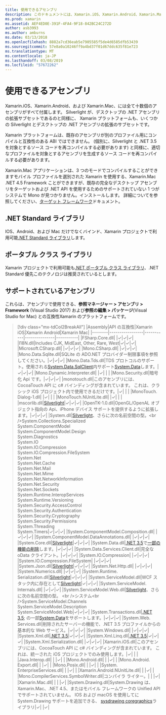 ```yaml
---
title: 使用できるアセンブリ
description: このドキュメントには、Xamarin.iOS、Xamarin.Android、Xamarin.Mac で使用可能なアセンブリが一覧表示されます。 .NET Standard ライブラリとポータブル クラス ライブラリに関するドキュメントにもリンクします。
ms.prod: xamarin
ms.assetid: AEF4ED0E-391F-4FA4-9F18-842BC24C272D
author: asb3993
ms.author: amburns
ms.date: 03/13/2018
ms.openlocfilehash: 8882a7cd36eab5e7905585f5de4d6585dfb53439
ms.sourcegitcommit: 57e8a0a10246ff9a4bd37f01d67ddc635f81e723
ms.translationtype: MT
ms.contentlocale: ja-JP
ms.lasthandoff: 03/08/2019
ms.locfileid: "57672262"
---
```

# <a name="available-assemblies"></a>使用できるアセンブリ

Xamarin.iOS、Xamarin.Android、および Xamarin.Mac、には全て十数個のアセンブリがすべて付属します。 Silverlight が、デスクトップの .NET アセンブリの拡張サブセットであるのと同様に、 Xamarin プラットフォームも、いくつかの Silverlight とデスクトップの .NET アセンブリの拡張のサブセットです。

Xamarin プラットフォームは、既存のアセンブリが別のプロファイル用にコンパイルと互換性のある ABI ではできません。 (個別に、Silverlight と .NET 3.5 を対象とするソース コードを再コンパイルする必要があります) と同様に、適切なプロファイルを対象とするアセンブリを生成するソース コードを再コンパイルする必要があります。

Xamarin.Mac アプリケーションは、3 つのモードでコンパイルすることができますモバイル プロファイルを選別された Xamarin を使用する、Xamarin.Mac .NET 4.5 Framework ことができますが、既存の完全なデスクトップ アセンブリをターゲットおよび .NET API を使用するためのサポートされていない 1 つがシステムで Mono が見つかりません。インストールします。 詳細についてを参照してください、[ターゲット フレームワーク](~/mac/platform/target-framework.md)ドキュメント。

## <a name="net-standard-libraries"></a>.NET Standard ライブラリ

IOS、Android、および Mac だけでなくバインド、Xamarin プロジェクトで利用可能[.NET Standard ライブラリ](~/cross-platform/app-fundamentals/net-standard.md)します。

## <a name="portable-class-libraries"></a>ポータブル クラス ライブラリ

Xamarin プロジェクトで利用可能も[.NET ポータブル クラス ライブラリ](~/cross-platform/app-fundamentals/pcl.md)、.NET Standard 優先このテクノロジは推奨されているとします。

## <a name="supported-assemblies"></a>サポートされているアセンブリ

これらは、アセンブリで使用できる、**参照マネージャー > アセンブリ > Framework** (Visual Studio 2017) および**参照の編集 > パッケージ**(Visual Studio for Mac) との互換性Xamarin のプラットフォームです。

> [!div class="mx-tdCol2BreakAll"]
> |Assembly|API の互換性|Xamarin iOS|Xamarin Android|Xamarin Mac|
> |--------|-----------------|-----------|---------------|-----------|
> |FSharp.Core.dll| |✓|✓|✓|
> |l18N.dll|Includes CJK, MidEast, Other, Rare, West|✓|✓|✓|
> |Microsoft.CSharp.dll| |✓|✓|✓|
> |Mono.CSharp.dll| |✓|✓|✓|
> |Mono.Data.Sqlite.dll|SQLite の ADO.NET プロバイダー制限事項を参照してください。|✓|✓|✓|
> |Mono.Data.Tds.dll|TDS プロトコルのサポート。使用される[System.Data.SqlClient](xref:System.Data.SqlClient)内サポート[System.Data](xref:System.Data)します。|✓|✓|✓|
> |Mono.Dynamic.&#8203;Interpreter.dll| |✓| | |
> |Mono.Security.dll|暗号化 Api です。|✓|✓|✓|
> |monotouch.dll|このアセンブリには、CocoaTouch API に c# バインディングが含まれています。 これは、クラシック iOS プロジェクト内で使用できるだけです。|✓| | |
> |MonoTouch.&#8203;Dialog-1.dll| |✓| | |
> |MonoTouch.&#8203;NUnitLite.dll| |✓| | |
> |mscorlib.dll|[Silverlight](https://msdn.microsoft.com/library/cc838194(VS.95).aspx)|✓|✓|✓|
> |OpenTK-1.0.dll|OpenGL/OpenAL オブジェクト指向の Api、iPhone デバイス サポートを提供するように拡張します。|✓|✓|✓|
> |System.dll|[Silverlight](https://msdn.microsoft.com/library/cc838194(VS.95).aspx)、さらに次の名前空間の型。<br />System.Collections.Specialized<br />System.&#8203;ComponentModel<br />System.ComponentModel.Design<br />System.Diagnostics<br />System.IO<br />System.IO.Compression<br />System.IO.Compression.FileSystem<br />System.Net<br />System.Net.Cache<br />System.Net.Mail<br />System.Net.Mime<br />System.Net.&#8203;NetworkInformation<br />System.Net.Security<br />System.Net.Sockets<br />System.Runtime.&#8203;InteropServices<br />System.Runtime.Versioning<br />System.Security.&#8203;AccessControl<br />System.Security.Authentication<br />System.Security.&#8203;Cryptography<br />System.Security.Permissions<br />System.Threading<br />System.Timers|✓|✓|✓|
> |System.&#8203;ComponentModel.&#8203;Composition.dll| |✓|✓|✓|
> |System.&#8203;ComponentModel.&#8203;DataAnnotations.dll| |✓|✓|✓|
> |System.Core.dll|[Silverlight](https://msdn.microsoft.com/library/cc838194(VS.95).aspx)|✓|✓|✓|
> |System.Data.dll|[.NET 3.5](https://msdn.microsoft.com/library/ms229335.aspx)で[一部の機能の削除](~/ios/data-cloud/system.data.md)します。|✓|✓|✓|
> |System.Data.&#8203;Services.&#8203;Client.dll|完全な oData クライアント。|✓|✓|✓|
> |System.IO.&#8203;Compression| |✓|✓|✓|
> |System.IO.&#8203;Compression.&#8203;FileSystem| |✓|✓|✓|
> |System.Json.dll|[Silverlight](https://msdn.microsoft.com/library/cc838194(VS.95).aspx)|✓|✓|✓|
> |System.Net.&#8203;Http.dll| |✓|✓|✓|
> |System.&#8203;Numerics.dll| |✓|✓|✓|
> |System.Runtime.&#8203;Serialization.dll|[Silverlight](https://msdn.microsoft.com/library/cc838194(VS.95).aspx)|✓|✓|✓|
> |System.&#8203;ServiceModel.dll|WCF スタック内に存在として[Silverlight](https://msdn.microsoft.com/library/cc838194(VS.95).aspx)|✓|✓|✓|
> |System.&#8203;ServiceModel.&#8203;Internals.dll| |✓|✓|✓|
> |System.&#8203;ServiceModel.&#8203;Web.dll|[Silverlight](https://msdn.microsoft.com/library/cc838194(VS.95).aspx)、さらに次の名前空間の型。 <br />システム<br />System.ServiceModel.Channels<br />System.ServiceModel.Description<br />System.ServiceModel.Web|✓|✓|✓|
> |System.&#8203;Transactions.dll|[.NET 3.5](https://msdn.microsoft.com/library/ms229335.aspx); の一部[System.Data](~/ios/data-cloud/system.data.md)をサポートします。|✓|✓|✓|
> |System.Web.&#8203;Services.dll|削除されたサーバーの機能で、.NET 3.5 プロファイルからの基本的な Web サービス。|✓|✓|✓|
> |System.&#8203;Windows.dll| |✓|✓|✓|
> |System.&#8203;Xml.dll|[.NET 3.5](https://msdn.microsoft.com/library/ms229335.aspx)|✓|✓|✓|
> |System.Xml.&#8203;Linq.dll|[.NET 3.5](https://msdn.microsoft.com/library/ms229335.aspx)|✓|✓|✓|
> |System.Xml.Serialization.dll| |✓|✓|✓|
> |Xamarin.iOS.dll|このアセンブリには、CocoaTouch API に c# バインディングが含まれています。 これは、統一された iOS プロジェクトでのみ使用します。|✓| | |
> |Java.Interop.dll| | |✓| |
> |Mono.Android.dll| | |✓| |
> |Mono.Android.&#8203;Export.dll| | |✓| |
> |Mono.Posix.dll| | |✓| |
> |System.&#8203;EnterpriseServices.dll| | |✓| |
> |Xamarin.Android.&#8203;NUnitLite.dll| | |✓| |
> |Mono.CompilerServices.&#8203;SymbolWriter.dll|コンパイラ ライター。| | |✓|
> |Xamarin.Mac.dll| | | |✓|
> |System.&#8203;Drawing.dll|System.Drawing は、Xamarin.Mac、.NET 4.5、またはモバイル フレームワークの Unified API でサポートされていません。 IOS および macOS を使用してに System.Drawing サポートを追加できる、 [sysdrawing coregraphics](https://github.com/mono/sysdrawing-coregraphics)ライブラリ|✓| |✓|
